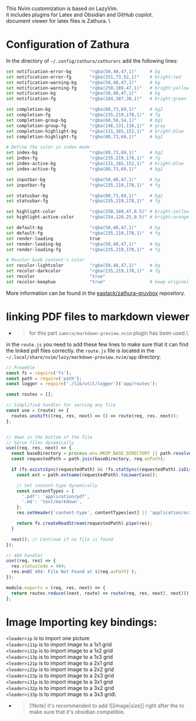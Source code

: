 This Nvim customization is based on LazyVim. \
it includes plugins for Latex and Obsidian and GitHub copilot.\
document viewer for latex files is Zathura. \

# Configuration of Zathura
In the directory of `~/.config/zathura/zathurarc` add the following lines:
```bash
set notification-error-bg       "rgba(50,48,47,1)"     # bg
set notification-error-fg       "rgba(251,73,52,1)"    # bright:red
set notification-warning-bg     "rgba(50,48,47,1)"     # bg
set notification-warning-fg     "rgba(250,189,47,1)"   # bright:yellow
set notification-bg             "rgba(50,48,47,1)"     # bg
set notification-fg             "rgba(184,187,38,1)"   # bright:green

set completion-bg               "rgba(80,73,69,1)"     # bg2
set completion-fg               "rgba(235,219,178,1)"  # fg
set completion-group-bg         "rgba(60,56,54,1)"     # bg1
set completion-group-fg         "rgba(146,131,116,1)"  # gray
set completion-highlight-bg     "rgba(131,165,152,1)"  # bright:blue
set completion-highlight-fg     "rgba(80,73,69,1)"     # bg2

# Define the color in index mode
set index-bg                    "rgba(80,73,69,1)"     # bg2
set index-fg                    "rgba(235,219,178,1)"  # fg
set index-active-bg             "rgba(131,165,152,1)"  # bright:blue
set index-active-fg             "rgba(80,73,69,1)"     # bg2

set inputbar-bg                 "rgba(50,48,47,1)"     # bg
set inputbar-fg                 "rgba(235,219,178,1)"  # fg

set statusbar-bg                "rgba(80,73,69,1)"     # bg2
set statusbar-fg                "rgba(235,219,178,1)"  # fg

set highlight-color             "rgba(250,189,47,0.5)" # bright:yellow
set highlight-active-color      "rgba(254,128,25,0.5)" # bright:orange

set default-bg                  "rgba(50,48,47,1)"     # bg
set default-fg                  "rgba(235,219,178,1)"  # fg
set render-loading              true
set render-loading-bg           "rgba(50,48,47,1)"     # bg
set render-loading-fg           "rgba(235,219,178,1)"  # fg

# Recolor book content's color
set recolor-lightcolor          "rgba(50,48,47,1)"     # bg
set recolor-darkcolor           "rgba(235,219,178,1)"  # fg
set recolor                     "true"
set recolor-keephue             "true"                 # keep original color
```

More information can be found in the [eastack/zathura-gruvbox](https://github.com/eastack/zathura-gruvbox) repository.


# linking PDF files to markdown viewer
* > for this part `iamcco/markdown-preview.nvim` plugin has been used.\

in the `route.js` you need to add these few lines to make sure that it can find the linked pdf files correctly. the `route.js` file is located in the `~/.local/share/nvim/lazy/markdown-preview.nvim/app` directory.
```javascript
// Preamble   
const fs = require('fs');
const path = require('path');
const logger = require('./lib/util/logger')('app/routes');

const routes = [];

// Simplified handler for serving any file
const use = (route) => {
  routes.unshift((req, res, next) => () => route(req, res, next));
};


// down in the bottom of the file 
// Serve files dynamically
use((req, res, next) => {
  const baseDirectory = process.env.MKDP_BASE_DIRECTORY || path.resolve(__dirname, '../../');
  const requestedPath = path.join(baseDirectory, req.asPath);

  if (fs.existsSync(requestedPath) && !fs.statSync(requestedPath).isDirectory()) {
    const ext = path.extname(requestedPath).toLowerCase();

    // Set content-type dynamically
    const contentTypes = {
      '.pdf': 'application/pdf',
      '.md': 'text/markdown',
    };
    res.setHeader('content-type', contentTypes[ext] || 'application/octet-stream');

    return fs.createReadStream(requestedPath).pipe(res);
  }

  next(); // Continue if no file is found
});

// 404 handler
use((req, res) => {
  res.statusCode = 404;
  res.end(`404: File Not Found at ${req.asPath}`);
});

module.exports = (req, res, next) => {
  return routes.reduce((next, route) => route(req, res, next), next)();
};
```
# Image Importing key bindings:
`<leader>ip` is to import one picture\
`<leader>i11p` is to import image to a 1x1 grid\
`<leader>i12p` is to import image to a 1x2 grid\
`<leader>i13p` is to import image to a 1x3 grid\
`<leader>i21p` is to import image to a 2x1 grid\
`<leader>i22p` is to import image to a 2x2 grid\
`<leader>i23p` is to import image to a 2x3 grid\
`<leader>i31p` is to import image to a 3x1 grid\
`<leader>i32p` is to import image to a 3x2 grid\
`<leader>i33p` is to import image to a 3x3 grid\

* > [!Note] it's recommended to add ![[image|size]] right after the </div> to make sure that it's obsidian compatible. 
